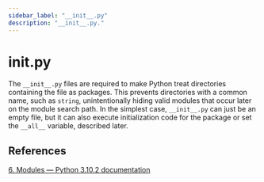 ```yaml
---
sidebar_label: "__init__.py"
description: "__init__.py."
---
```


# __init__.py

The `__init__.py` files are required to make Python treat directories containing the file as packages. This prevents directories with a common name, such as `string`, unintentionally hiding valid modules that occur later on the module search path. In the simplest case, `__init__.py` can just be an empty file, but it can also execute initialization code for the package or set the `__all__` variable, described later.

## References

[6. Modules — Python 3.10.2 documentation](https://docs.python.org/3/tutorial/modules.html#tut-packages)